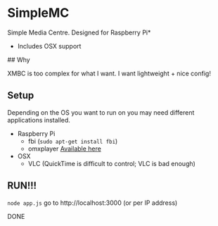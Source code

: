 # SimpleMC

Simple Media Centre. Designed for Raspberry Pi*

* Includes OSX support

## Why

XMBC is too complex for what I want. I want lightweight + nice config!

## Setup

Depending on the OS you want to run on you may need different applications installed.

* Raspberry Pi
  * fbi (`sudo apt-get install fbi`)
  * omxplayer [Available here](http://omxplayer.sconde.net/)
* OSX
  * VLC (QuickTime is difficult to control; VLC is bad enough)

## RUN!!!

`node app.js` go to http://localhost:3000 (or per IP address)

DONE